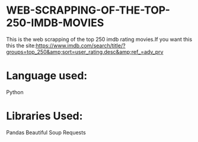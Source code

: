 # WEB-SCRAPPING-OF-THE-TOP-250-IMDB-MOVIES
This is the web scrapping of the top 250 imdb rating movies.If you want this this the site:https://www.imdb.com/search/title/?groups=top_250&amp;sort=user_rating,desc&amp;ref_=adv_prv
# Language used:
Python
# Libraries Used:
Pandas
Beautiful Soup
Requests
